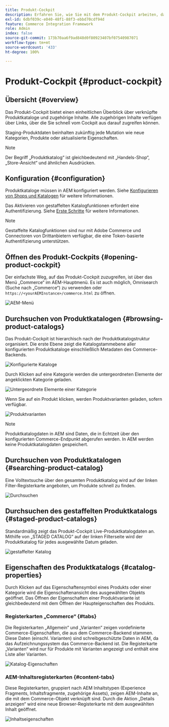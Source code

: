 ```yaml
---
title: Produkt-Cockpit
description: Erfahren Sie, wie Sie mit dem Produkt-Cockpit arbeiten, das einen einheitlichen Überblick über verknüpfte Produktkataloge und zugehörige Inhalte bietet.
exl-id: 6dbf039c-e040-48f1-88f3-ebbd70cdf94d
feature: Commerce Integration Framework
role: Admin
index: false
source-git-commit: 173b70aa6f9ad848d0f80923407bf07540987071
workflow-type: tm+mt
source-wordcount: '433'
ht-degree: 100%

---
```


# Produkt-Cockpit {#product-cockpit}

## Übersicht {#overview}

Das Produkt-Cockpit bietet einen einheitlichen Überblick über verknüpfte Produktkataloge und zugehörige Inhalte. Alle zugehörigen Inhalte verfügen über Links, über die Sie schnell vom Cockpit aus darauf zugreifen können.

Staging-Produktdaten beinhalten zukünftig jede Mutation wie neue Kategorien, Produkte oder aktualisierte Eigenschaften.

>[!NOTE]
>
>Der Begriff „Produktkatalog“ ist gleichbedeutend mit „Handels-Shop“, „Store-Ansicht“ und ähnlichen Ausdrücken.

## Konfiguration {#configuration}

Produktkataloge müssen in AEM konfiguriert werden. Siehe [Konfigurieren von Shops und Katalogen](https://experienceleague.adobe.com/docs/experience-manager-cloud-service/content/content-and-commerce/storefront/getting-started.html?lang=de#catalog) für weitere Informationen.

Das Aktivieren von gestaffelten Katalogfunktionen erfordert eine Authentifizierung. Siehe [Erste Schritte](https://experienceleague.adobe.com/docs/experience-manager-cloud-service/content/content-and-commerce/storefront/getting-started.html?lang=de) für weitere Informationen.

>[!NOTE]
>
>Gestaffelte Katalogfunktionen sind nur mit Adobe Commerce und Connectoren von Drittanbietern verfügbar, die eine Token-basierte Authentifizierung unterstützen.

## Öffnen des Produkt-Cockpits {#opening-product-cockpit}

Der einfachste Weg, auf das Produkt-Cockpit zuzugreifen, ist über das Menü „Commerce“ im AEM-Hauptmenü. Es ist auch möglich, Omnisearch (Suche nach „Commerce“) zu verwenden oder `https://<yourAEMInstance>/commerce.html` zu öffnen.

![AEM-Menü](../assets/aem-menu.png)

## Durchsuchen von Produktkatalogen {#browsing-product-catalogs}

Das Produkt-Cockpit ist hierarchisch nach der Produktkatalogstruktur organisiert. Die erste Ebene zeigt die Katalogstammebene aller konfigurierten Produktkataloge einschließlich Metadaten des Commerce-Backends.

![Konfigurierte Kataloge](../assets/catalog-overview.png)

Durch Klicken auf eine Kategorie werden die untergeordneten Elemente der angeklickten Kategorie geladen.

![Untergeordnete Elemente einer Kategorie](../assets/catalog-category-children.png)

Wenn Sie auf ein Produkt klicken, werden Produktvarianten geladen, sofern verfügbar.

![Produktvarianten](../assets/catalog-product-variation.png)

>[!NOTE]
>
>Produktkatalogdaten in AEM sind Daten, die in Echtzeit über den konfigurierten Commerce-Endpunkt abgerufen werden. In AEM werden keine Produktkatalogdaten gespeichert.

## Durchsuchen von Produktkatalogen {#searching-product-catalog}

Eine Volltextsuche über den gesamten Produktkatalog wird auf der linken Filter-Registerkarte angeboten, um Produkte schnell zu finden.

![Durchsuchen](../assets/search-cockpit.png)

## Durchsuchen des gestaffelten Produktkatalogs {#staged-product-catalogs}

Standardmäßig zeigt das Produkt-Cockpit Live-Produktkatalogdaten an. Mithilfe von „STAGED CATALOG“ auf der linken Filterseite wird der Produktkatalog für jedes ausgewählte Datum geladen.

![gestaffelter Katalog](../assets/staged-cockpit.png)

## Eigenschaften des Produktkatalogs {#catalog-properties}

Durch Klicken auf das Eigenschaftensymbol eines Produkts oder einer Kategorie wird die Eigenschaftenansicht des ausgewählten Objekts geöffnet. Das Öffnen der Eigenschaften einer Produktvariante ist gleichbedeutend mit dem Öffnen der Haupteigenschaften des Produkts.

### Registerkarten „Commerce“ {#tabs}

Die Registerkarten „Allgemein“ und „Varianten“ zeigen vordefinierte Commerce-Eigenschaften, die aus dem Commerce-Backend stammen. Diese Daten (einschl. Varianten) sind schreibgeschützte Daten in AEM, da das Aufzeichnungssystem das Commerce-Backend ist. Die Registerkarte „Varianten“ wird nur für Produkte mit Varianten angezeigt und enthält eine Liste aller Varianten.

![Katalog-Eigenschaften](../assets/catalog-properties.png)

### AEM-Inhaltsregisterkarten {#content-tabs}

Diese Registerkarten, gruppiert nach AEM Inhaltstypen (Experience Fragments, Inhaltsfragmente, zugehörige Assets), zeigen AEM-Inhalte an, die mit dem Commerce-Objekt verknüpft sind. Durch die Aktion „Details anzeigen“ wird eine neue Browser-Registerkarte mit dem ausgewählten Inhalt geöffnet.

![Inhaltseigenschaften](../assets/content-properties.png)
